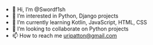 - 👋 Hi, I’m @Swordf1sh
- 👀 I’m interested in Python, Django projects
- 🌱 I’m currently learning Kotlin, JavaScript, HTML, CSS
- 💞️ I’m looking to collaborate on Python projects
- 📫 How to reach me uripatton@gmail.com

<!---
Swordf1sh/Swordf1sh is a ✨ special ✨ repository because its `README.md` (this file) appears on your GitHub profile.
You can click the Preview link to take a look at your changes.
--->
